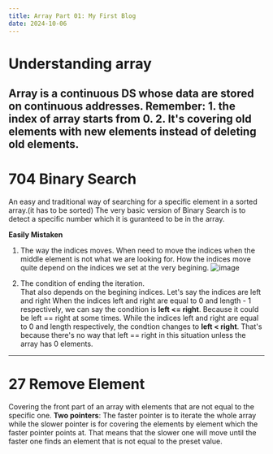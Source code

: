 ```yaml
---
title: Array Part 01: My First Blog
date: 2024-10-06
---
```

# Understanding array
Array is a continuous DS whose data are stored on continuous addresses.
Remember: 1. the index of array starts from 0.
          2. It's covering old elements with new elements instead of deleting old elements.
---
# 704 Binary Search 
An easy and traditional way of searching for a specific element in a sorted array.(it has to be sorted)
The very basic version of Binary Search is to detect a specific number which it is guranteed to be in the array.

__Easily Mistaken__
1. The way the indices moves.
   When need to move the indices when the middle element is not what we are looking for.
   How the indices move quite depend on the indices we set at the very begining.
   ![image](https://github.com/user-attachments/assets/afe6f633-8fa0-4e00-b8ba-91feb68baa70)
        
2. The condition of ending the iteration.  
   That also depends on the begining indices.
   Let's say the indices are left and right
   When the indices left and right are equal to 0 and length - 1 respectively, we can say the condition is __left <= right__.
   Because it could be left == right at some times.
   While the indices left and right are equal to 0 and length respectively, the condtion changes to __left < right__.
   That's because there's no way that left == right in this situation unless the array has 0 elements.

---
# 27 Remove Element
Covering the front part of an array with elements that are not equal to the specific one.
__Two pointers__: The faster pointer is to iterate the whole array while the slower pointer is for covering the elements by element which the faster pointer points at.
That means that the slower one will move until the faster one finds an element that is not equal to the preset value.
